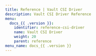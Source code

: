 ```yaml
---
title: Reference | Vault CSI Driver
description: Vault CSI Driver Reference
menu:
  docs_{{ .version }}:
    identifier: reference-csi-driver
    name: Vault CSI Driver
    weight: 20
    parent: reference
menu_name: docs_{{ .version }}
---
```

